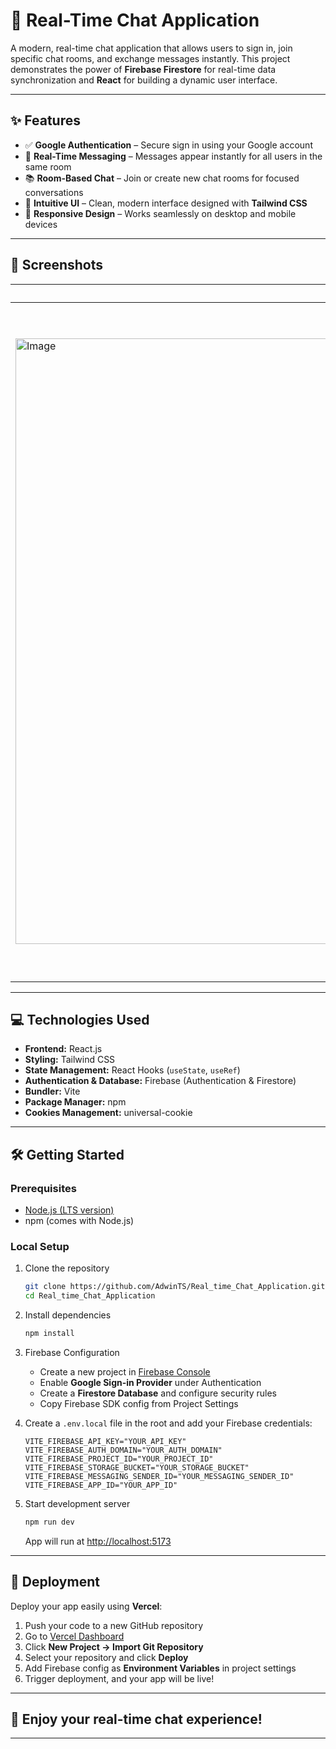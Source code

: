 # 🚀 Real-Time Chat Application

A modern, real-time chat application that allows users to sign in, join specific chat rooms, and exchange messages instantly. This project demonstrates the power of **Firebase Firestore** for real-time data synchronization and **React** for building a dynamic user interface.

---

## ✨ Features

- ✅ **Google Authentication** – Secure sign in using your Google account  
- 💬 **Real-Time Messaging** – Messages appear instantly for all users in the same room  
- 📚 **Room-Based Chat** – Join or create new chat rooms for focused conversations  
- 🎨 **Intuitive UI** – Clean, modern interface designed with **Tailwind CSS**  
- 📱 **Responsive Design** – Works seamlessly on desktop and mobile devices  

---

## 📸 Screenshots

| Home Page |  Sign-In Page | Room Selection Page | Chat Page |
|-------------|-------------|---------------------|-----------|
|<img width="1920" height="969" alt="Image" src="https://github.com/user-attachments/assets/f10cc9cb-6ef8-4a22-9f63-4104486e970b" />| <img width="1920" height="1080" alt="Image" src="https://github.com/user-attachments/assets/c4b50046-82fd-46a3-9411-9ed99b51c319" /> | <img width="1920" height="1080" alt="Image" src="https://github.com/user-attachments/assets/9477122a-e47d-4241-84a6-fe3ca1bef440" /> |<img width="1920" height="1080" alt="Image" src="https://github.com/user-attachments/assets/10d1d302-be15-4bf1-871b-2f7254859f1b" />|



---

## 💻 Technologies Used

- **Frontend:** React.js  
- **Styling:** Tailwind CSS  
- **State Management:** React Hooks (`useState`, `useRef`)  
- **Authentication & Database:** Firebase (Authentication & Firestore)  
- **Bundler:** Vite  
- **Package Manager:** npm  
- **Cookies Management:** universal-cookie  

---

## 🛠️ Getting Started

### Prerequisites

- [Node.js (LTS version)](https://nodejs.org/)  
- npm (comes with Node.js)

### Local Setup

1. Clone the repository  
    ```bash
    git clone https://github.com/AdwinTS/Real_time_Chat_Application.git
    cd Real_time_Chat_Application
    ```

2. Install dependencies  
    ```bash
    npm install
    ```

3. Firebase Configuration  
    - Create a new project in [Firebase Console](https://console.firebase.google.com/)  
    - Enable **Google Sign-in Provider** under Authentication  
    - Create a **Firestore Database** and configure security rules  
    - Copy Firebase SDK config from Project Settings  

4. Create a `.env.local` file in the root and add your Firebase credentials:
    ```env
    VITE_FIREBASE_API_KEY="YOUR_API_KEY"
    VITE_FIREBASE_AUTH_DOMAIN="YOUR_AUTH_DOMAIN"
    VITE_FIREBASE_PROJECT_ID="YOUR_PROJECT_ID"
    VITE_FIREBASE_STORAGE_BUCKET="YOUR_STORAGE_BUCKET"
    VITE_FIREBASE_MESSAGING_SENDER_ID="YOUR_MESSAGING_SENDER_ID"
    VITE_FIREBASE_APP_ID="YOUR_APP_ID"
    ```

5. Start development server  
    ```bash
    npm run dev
    ```
    App will run at [http://localhost:5173](http://localhost:5173)

---

## 🚀 Deployment

Deploy your app easily using **Vercel**:

1. Push your code to a new GitHub repository  
2. Go to [Vercel Dashboard](https://vercel.com/dashboard)  
3. Click **New Project → Import Git Repository**  
4. Select your repository and click **Deploy**  
5. Add Firebase config as **Environment Variables** in project settings  
6. Trigger deployment, and your app will be live!

---

## 🎉 Enjoy your real-time chat experience!

---

